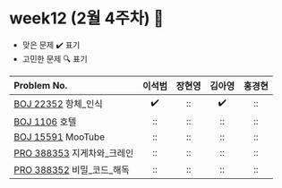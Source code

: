 
# week12 (2월 4주차) :pencil:

- 맞은 문제 :heavy_check_mark: 표기
- 고민한 문제 :mag: 표기


| Problem No.                                                                           |       이석범       | 장현영 |       김아영       | 홍경현 |
|:--------------------------------------------------------------------------------------| :----------------: | :----------------: | :----------------:|:----------------: |
| [BOJ 22352](https://www.acmicpc.net/problem/22352) 항체_인식                                            |:heavy_check_mark:|::|:heavy_check_mark:|::|
| [BOJ 1106](https://www.acmicpc.net/problem/1106) 호텔                                                  |::|::|::|::|
| [BOJ 15591](https://www.acmicpc.net/problem/15591) MooTube                                            |::|::|::|::|
| [PRO 388353](https://school.programmers.co.kr/learn/courses/30/lessons/388353) 지게차와_크레인          |::|::|::|::|
| [PRO 388352](https://school.programmers.co.kr/learn/courses/30/lessons/388352) 비밀_코드_해독          |::|::|::|::|
